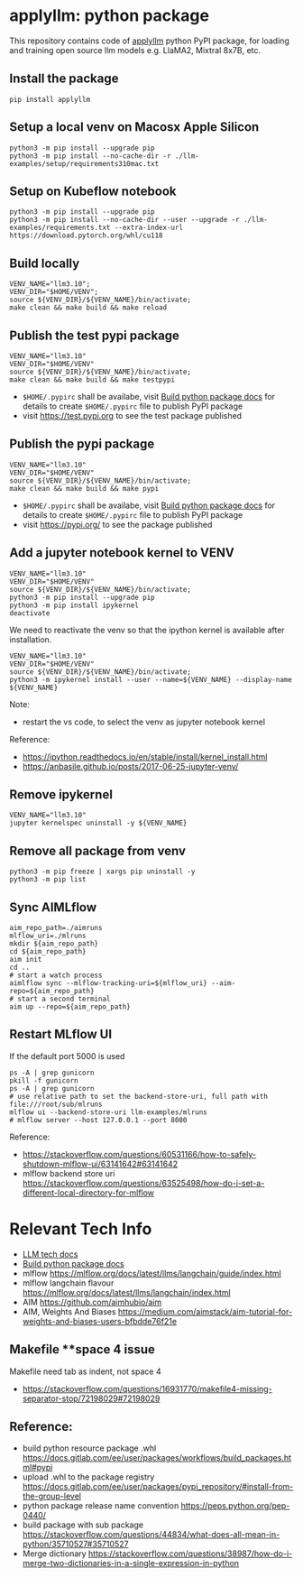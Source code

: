 # applyllm: python package
This repository contains code of [applyllm](https://pypi.org/project/applyllm/) python PyPI package, for loading and training open source llm models e.g. LlaMA2, Mixtral 8x7B, etc.

## Install the package
```shell
pip install applyllm
```

## Setup a local venv on Macosx Apple Silicon
```shell
python3 -m pip install --upgrade pip
python3 -m pip install --no-cache-dir -r ./llm-examples/setup/requirements310mac.txt
```

## Setup on Kubeflow notebook
```shell
python3 -m pip install --upgrade pip
python3 -m pip install --no-cache-dir --user --upgrade -r ./llm-examples/requirements.txt --extra-index-url https://download.pytorch.org/whl/cu118
```

## Build locally
```shell
VENV_NAME="llm3.10";
VENV_DIR="$HOME/VENV";
source ${VENV_DIR}/${VENV_NAME}/bin/activate;
make clean && make build && make reload
```

## Publish the test pypi package
```shell
VENV_NAME="llm3.10"
VENV_DIR="$HOME/VENV"
source ${VENV_DIR}/${VENV_NAME}/bin/activate;
make clean && make build && make testpypi
```
* `$HOME/.pypirc` shall be availabe, visit [Build python package docs](./BuildPackage.md) for details to create `$HOME/.pypirc` file to publish PyPI package
* visit https://test.pypi.org to see the test package published 

## Publish the pypi package
```shell
VENV_NAME="llm3.10"
VENV_DIR="$HOME/VENV"
source ${VENV_DIR}/${VENV_NAME}/bin/activate;
make clean && make build && make pypi
```
* `$HOME/.pypirc` shall be availabe, visit [Build python package docs](./BuildPackage.md) for details to create `$HOME/.pypirc` file to publish PyPI package
* visit https://pypi.org/ to see the package published


## Add a jupyter notebook kernel to VENV
```shell
VENV_NAME="llm3.10"
VENV_DIR="$HOME/VENV"
source ${VENV_DIR}/${VENV_NAME}/bin/activate;
python3 -m pip install --upgrade pip
python3 -m pip install ipykernel
deactivate
```

We need to reactivate the venv so that the ipython kernel is available after installation.
```shell
VENV_NAME="llm3.10"
VENV_DIR="$HOME/VENV"
source ${VENV_DIR}/${VENV_NAME}/bin/activate;
python3 -m ipykernel install --user --name=${VENV_NAME} --display-name ${VENV_NAME}
```
Note: 
* restart the vs code, to select the venv as jupyter notebook kernel

Reference:
* https://ipython.readthedocs.io/en/stable/install/kernel_install.html
* https://anbasile.github.io/posts/2017-06-25-jupyter-venv/

## Remove ipykernel
```shell
VENV_NAME="llm3.10"
jupyter kernelspec uninstall -y ${VENV_NAME}
```

## Remove all package from venv
```
python3 -m pip freeze | xargs pip uninstall -y
python3 -m pip list
```

## Sync AIMLflow
```shell
aim_repo_path=./aimruns
mlflow_uri=./mlruns
mkdir ${aim_repo_path}
cd ${aim_repo_path}
aim init
cd ..
# start a watch process
aimlflow sync --mlflow-tracking-uri=${mlflow_uri} --aim-repo=${aim_repo_path}
# start a second terminal
aim up --repo=${aim_repo_path}
```

## Restart MLflow UI
If the default port 5000 is used
```shell
ps -A | grep gunicorn
pkill -f gunicorn
ps -A | grep gunicorn
# use relative path to set the backend-store-uri, full path with file:///root/sub/mlruns
mlflow ui --backend-store-uri llm-examples/mlruns
# mlflow server --host 127.0.0.1 --port 8080
```

Reference:
* https://stackoverflow.com/questions/60531166/how-to-safely-shutdown-mlflow-ui/63141642#63141642
* mlflow backend store uri https://stackoverflow.com/questions/63525498/how-do-i-set-a-different-local-directory-for-mlflow


# Relevant Tech Info

* [LLM tech docs](./LLM.md)
* [Build python package docs](./BuildPackage.md)
* mlflow https://mlflow.org/docs/latest/llms/langchain/guide/index.html
* mlflow langchain flavour https://mlflow.org/docs/latest/llms/langchain/index.html
* AIM https://github.com/aimhubio/aim
* AIM, Weights And Biases https://medium.com/aimstack/aim-tutorial-for-weights-and-biases-users-bfbdde76f21e


## Makefile **space 4 issue
Makefile need tab as indent, not space 4
* https://stackoverflow.com/questions/16931770/makefile4-missing-separator-stop/72198029#72198029


## Reference:
* build python resource package .whl https://docs.gitlab.com/ee/user/packages/workflows/build_packages.html#pypi
* upload .whl to the package registry https://docs.gitlab.com/ee/user/packages/pypi_repository/#install-from-the-group-level
* python package release name convention https://peps.python.org/pep-0440/
* build package with sub package https://stackoverflow.com/questions/44834/what-does-all-mean-in-python/35710527#35710527
* Merge dictionary https://stackoverflow.com/questions/38987/how-do-i-merge-two-dictionaries-in-a-single-expression-in-python